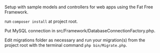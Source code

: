 Setup with sample models and controllers for web apps using the Fat Free Framework.

run `composer install` at project root.

Put MySQL connection in src/Framework/DatabaseConnectionFactory.php.

Edit migrations folder as necessary and run your migration(s) from the project root with the terminal command `php bin/Migrate.php`.

